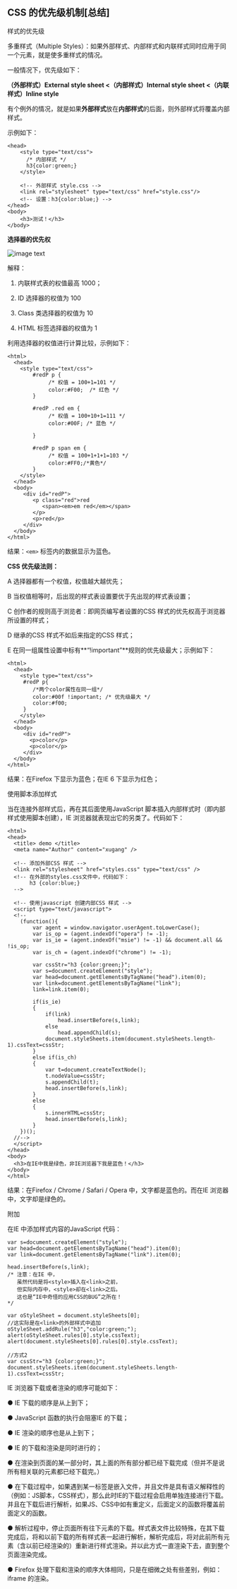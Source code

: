 ## CSS 的优先级机制[总结]
 

样式的优先级

多重样式（Multiple Styles）：如果外部样式、内部样式和内联样式同时应用于同一个元素，就是使多重样式的情况。

一般情况下，优先级如下：

**（外部样式）External style sheet <（内部样式）Internal style sheet <（内联样式）Inline style**

 

有个例外的情况，就是如果**外部样式**放在**内部样式**的后面，则外部样式将覆盖内部样式。

示例如下：
````
<head>
    <style type="text/css">
      /* 内部样式 */
      h3{color:green;}
    </style>
 
    <!-- 外部样式 style.css -->
    <link rel="stylesheet" type="text/css" href="style.css"/>
    <!-- 设置：h3{color:blue;} -->
</head>
<body>
    <h3>测试！</h3>
</body>
 ````

**选择器的优先权**

 
![image text](https://raw.githubusercontent.com/VillaZhang/img-folder/master/CSS-Priority.png)

 

解释：

1.  内联样式表的权值最高 1000；

2.  ID 选择器的权值为 100

3.  Class 类选择器的权值为 10

4.  HTML 标签选择器的权值为 1

 

利用选择器的权值进行计算比较，示例如下：
````
<html>
  <head>
    <style type="text/css">
        #redP p {
             /* 权值 = 100+1=101 */
             color:#F00;  /* 红色 */
        }
 
        #redP .red em {
             /* 权值 = 100+10+1=111 */
             color:#00F; /* 蓝色 */
 
        }
 
        #redP p span em {
             /* 权值 = 100+1+1+1=103 */
             color:#FF0;/*黄色*/
        }
    </style>
  </head>
  <body>
     <div id="redP">
        <p class="red">red
           <span><em>em red</em></span>
        </p>
        <p>red</p>
     </div>
  </body>
</html>
````
结果：````<em>```` 标签内的数据显示为蓝色。

 

**CSS 优先级法则：**

A  选择器都有一个权值，权值越大越优先；

B  当权值相等时，后出现的样式表设置要优于先出现的样式表设置；

C  创作者的规则高于浏览者：即网页编写者设置的CSS 样式的优先权高于浏览器所设置的样式；

D  继承的CSS 样式不如后来指定的CSS 样式；

E  在同一组属性设置中标有**“!important”**规则的优先级最大；示例如下：
````
<html>
  <head>
    <style type="text/css">
     #redP p{
        /*两个color属性在同一组*/
        color:#00f !important; /* 优先级最大 */
        color:#f00;
     }
    </style>
  </head>
  <body>
     <div id="redP">
       <p>color</p>
       <p>color</p>
     </div>
  </body>
</html>
````
结果：在Firefox 下显示为蓝色；在IE  6 下显示为红色；

 

使用脚本添加样式

当在连接外部样式后，再在其后面使用JavaScript 脚本插入内部样式时（即内部样式使用脚本创建），IE 浏览器就表现出它的另类了。代码如下：
````
<html>
<head>
  <title> demo </title>
  <meta name="Author" content="xugang" />
 
  <!-- 添加外部CSS 样式 -->
  <link rel="stylesheet" href="styles.css" type="text/css" />
  <!-- 在外部的styles.css文件中，代码如下：
       h3 {color:blue;}
  -->
 
  <!-- 使用javascript 创建内部CSS 样式 -->
  <script type="text/javascript">
  <!--
    (function(){
        var agent = window.navigator.userAgent.toLowerCase();
        var is_op = (agent.indexOf("opera") != -1);
        var is_ie = (agent.indexOf("msie") != -1) && document.all && !is_op;
        var is_ch = (agent.indexOf("chrome") != -1);
 
        var cssStr="h3 {color:green;}";
        var s=document.createElement("style");
        var head=document.getElementsByTagName("head").item(0);
        var link=document.getElementsByTagName("link");
        link=link.item(0);
 
        if(is_ie)
        {
            if(link)
                head.insertBefore(s,link);
            else
                head.appendChild(s);
            document.styleSheets.item(document.styleSheets.length-1).cssText=cssStr;
        }
        else if(is_ch)
        {
            var t=document.createTextNode();
            t.nodeValue=cssStr;
            s.appendChild(t);
            head.insertBefore(s,link);
        }
        else
        {
            s.innerHTML=cssStr;
            head.insertBefore(s,link);
        }
    })();
  //-->
  </script>
</head>
<body>
  <h3>在IE中我是绿色，非IE浏览器下我是蓝色！</h3>
</body>
</html>
````
结果：在Firefox / Chrome / Safari / Opera 中，文字都是蓝色的。而在IE 浏览器中，文字却是绿色的。

 

附加

在IE 中添加样式内容的JavaScript 代码：
````
var s=document.createElement("style");
var head=document.getElementsByTagName("head").item(0);
var link=document.getElementsByTagName("link").item(0);
 
head.insertBefore(s,link);
/* 注意：在IE 中，
   虽然代码是将<style>插入在<link>之前，
   但实际内存中，<style>却在<link>之后。
   这也是“IE中奇怪的应用CSS的BUG”之所在！
*/
 
var oStyleSheet = document.styleSheets[0];
//这实际是在<link>的外部样式中追加
oStyleSheet.addRule("h3","color:green;");
alert(oStyleSheet.rules[0].style.cssText);
alert(document.styleSheets[0].rules[0].style.cssText);
 
//方式2
var cssStr="h3 {color:green;}";
document.styleSheets.item(document.styleSheets.length-1).cssText=cssStr;
 ````

IE 浏览器下载或者渲染的顺序可能如下：

●   IE 下载的顺序是从上到下；

●   JavaScript 函数的执行会阻塞IE 的下载；

●   IE 渲染的顺序也是从上到下；

●   IE 的下载和渲染是同时进行的；

●   在渲染到页面的某一部分时，其上面的所有部分都已经下载完成（但并不是说所有相关联的元素都已经下载完。）

●   在下载过程中，如果遇到某一标签是嵌入文件，并且文件是具有语义解释性的（例如：JS脚本，CSS样式），那么此时IE的下载过程会启用单独连接进行下载。并且在下载后进行解析，如果JS、CSS中如有重定义，后面定义的函数将覆盖前面定义的函数。

●   解析过程中，停止页面所有往下元素的下载。样式表文件比较特殊，在其下载完成后，将和以前下载的所有样式表一起进行解析，解析完成后，将对此前所有元素（含以前已经渲染的）重新进行样式渲染。并以此方式一直渲染下去，直到整个页面渲染完成。

●   Firefox 处理下载和渲染的顺序大体相同，只是在细微之处有些差别，例如：iframe 的渲染。
